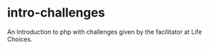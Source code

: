 # intro-challenges
An Introduction to php with challenges given by the facilitator at Life Choices.
